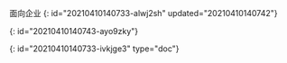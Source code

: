 面向企业
{: id="20210410140733-alwj2sh" updated="20210410140742"}

{: id="20210410140743-ayo9zky"}


{: id="20210410140733-ivkjge3" type="doc"}
